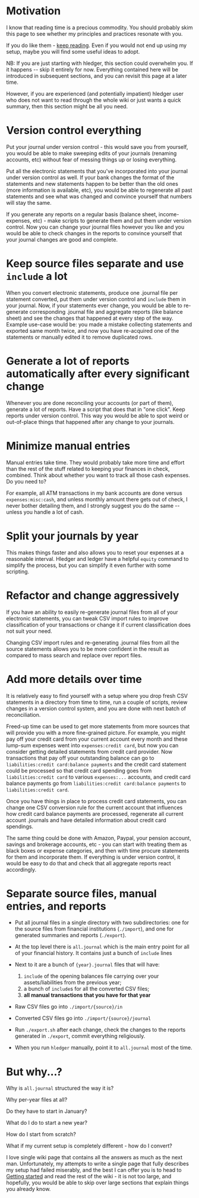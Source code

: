 # Motivation

I know that reading time is a precious commodity. You should probably skim this page to see whether my
principles and practices resonate with you. 

If you do like them - [keep reading](Getting-started). Even if you would not end up using my setup, maybe you will find some useful ideas to adopt.

NB: If you are just starting with hledger, this section could
overwhelm you. If it happens -- skip it entirely for now. Everything contained
here will be introduced in subsequent sections, and you can revisit this page at a later time.

However, if you are experienced (and potentially impatient) hledger user who does
not want to read through the whole wiki or just wants a quick summary, then this section might be all you need.


# Version control everything

Put your journal under version control - this would save you from
yourself, you would be able to make sweeping edits of your journals
(renaming accounts, etc) without fear of messing things up or losing
everything. 

Put all the electronic statements that you've incorporated into your
journal under version control as well. If your bank changes the format
of the statements and new statements happen to be better than the old
ones (more information is available, etc), you would be able to
regenerate all past statements and see what was changed and convince
yourself that numbers will stay the same.

If you generate any reports on a regular basis (balance sheet,
income-expenses, etc) - make scripts to generate them and put them
under version control. Now you can change your journal files however
you like and you would be able to check changes in the reports to
convince yourself that your journal changes are good and complete. 

# Keep source files separate and use `include` a lot

When you convert electronic statements, produce one .journal file per
statement converted, put them under version control and `include` them
in your journal. Now, if your statements ever change, you would be
able to re-generate corresponding .journal file and aggregate reports
(like balance sheet) and see the changes that happened at every step
of the way. Example use-case would be: you made a mistake collecting
statements and exported same month twice, and now you have re-acquired
one of the statements or manually edited it to remove duplicated rows. 

# Generate a lot of reports automatically after every significant change

Whenever you are done reconciling your accounts (or part of them),
generate a lot of reports. Have a script that does that in "one
click". Keep reports under version control. This way you would be able
to spot weird or out-of-place things that happened after any change to
your journals. 

# Minimize manual entries

Manual entries take time. They would probably take more time and
effort than the rest of the stuff related to keeping your finances in
check, combined. Think about whether you want to track all those cash
expenses. Do you need to? 

For example, all ATM transactions in my bank accounts are done versus
`expenses:misc:cash`, and unless monthly amount there gets out of
check, I never bother detailing them, and I strongly suggest you do
the same -- unless you handle a lot of cash. 

# Split your journals by year

This makes things faster and also allows you to reset your expenses at
a reasonable interval. Hledger and ledger have a helpful `equity`
command to simplify the process, but you can simplify it even further
with some scripting. 

# Refactor and change aggressively

If you have an ability to easily re-generate journal files from all of
your electronic statements, you can tweak CSV import rules to improve
classification of your transactions or change it if current
classification does not suit your need. 

Changing CSV import rules and re-generating .journal files from all
the source statements allows you to be more confident in the result as
compared to mass search and replace over report files. 

# Add more details over time

It is relatively easy to find yourself with a setup where you drop
fresh CSV statements in a directory from time to time, run a couple of
scripts, review changes in a version control system, and you are done
with next batch of reconciliation. 

Freed-up time can be used to get more statements from more sources
that will provide you with a more fine-grained picture. For example,
you might pay off your credit card from your current account every
month and these lump-sum expenses went into `expenses:credit card`,
but now you can consider getting detailed statements from credit card
provider. Now transactions that pay off your outstanding balance can
go to `liabilities:credit card:balance payments` and the credit card
statement could be processed so that credit card spending goes from
`liabilities:credit card` to various `expenses:...` accounts, and
credit card balance payments go from `liabilities:credit card:balance
payments` to `liabilities:credit card`. 

Once you have things in place to process credit card statements, you
can change one CSV conversion rule for the current account that
influences how credit card balance payments are processed, regenerate
all current account .journals and have detailed information about
credit card spendings. 

The same thing could be done with Amazon, Paypal, your pension
account, savings and brokerage accounts, etc - you can start with
treating them as black boxes or expense categories, and then with time
procure statements for them and incorporate them. If everything is
under version control, it would be easy to do that and check that all
aggregate reports react accordingly. 

# Separate source files, manual entries, and reports

* Put all journal files in a single directory with two subdirectories: one
  for the source files from financial institutions (`./import`), and
  one for generated summaries and reports (`./export`).
  
* At the top level there is `all.journal` which is the main entry
  point for all of your financial history. It contains just a bunch
  of `include` lines

* Next to it are a bunch of `{year}.journal` files that will have: 
  1. `include` of the opening balances file carrying over your assets/liabilities from the previous year; 
  2. a bunch of `include`s for all the converted CSV files; 
  3. **all manual transactions that you have for that year**

* Raw CSV files go into `./import/{source}/in`

* Converted CSV files go into `./import/{source}/journal`

* Run `./export.sh` after each change, check the changes to the
  reports generated in `./export`, commit everything religiously.

* When you run `hledger` manually, point it to `all.journal` most of the time.

# But why...?

Why is `all.journal` structured the way it is?

Why per-year files at all?

Do they have to start in January?

What do I do to start a new year?

How do I start from scratch?

What if my current setup is completely different - how do I convert?

I love single wiki page that contains all the answers as much as the
next man. Unfortunately, my attempts to write a single page that fully
describes my setup had failed miserably, and the best I can offer you
is to head to [Getting started](Getting-started) and read the rest
of the wiki - it is not too large, and hopefully, you would be able to
skip over large sections that explain things you already know.
